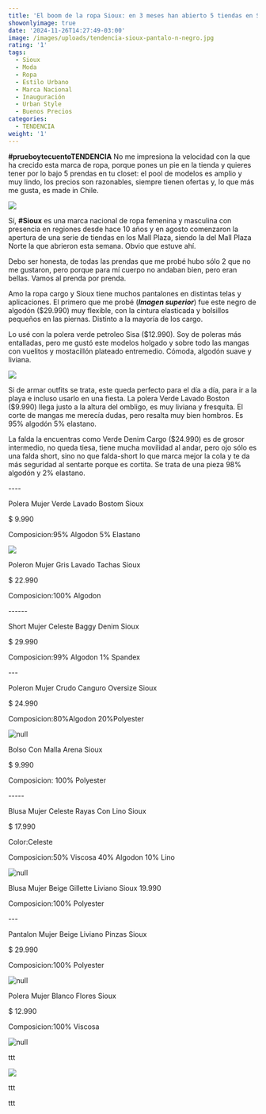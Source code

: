 ```yaml
---
title: 'El boom de la ropa Sioux: en 3 meses han abierto 5 tiendas en Santiago'
showonlyimage: true
date: '2024-11-26T14:27:49-03:00'
image: /images/uploads/tendencia-sioux-pantalo-n-negro.jpg
rating: '1'
tags:
  - Sioux
  - Moda
  - Ropa
  - Estilo Urbano
  - Marca Nacional
  - Inauguración
  - Urban Style
  - Buenos Precios
categories:
  - TENDENCIA
weight: '1'
---
```

**\#prueboytecuentoTENDENCIA** No me impresiona la velocidad con la que ha crecido esta marca de ropa, porque pones un pie en la tienda y quieres tener por lo bajo 5 prendas en tu closet: el pool de modelos es amplio y muy lindo, los precios son razonables, siempre tienen ofertas y, lo que más me gusta, es made in Chile.

<!--more-->



![](/images/uploads/tendencia-sioux-pantalo-n-negro.jpg)

Sí, **\#Sioux** es una marca nacional de ropa femenina y masculina con presencia en regiones desde hace 10 años y en agosto comenzaron la apertura de una serie de tiendas en los Mall Plaza, siendo la del Mall Plaza Norte la que abrieron esta semana. Obvio que estuve ahí.

Debo ser honesta, de todas las prendas que me probé hubo sólo 2 que no me gustaron, pero porque para mí cuerpo no andaban bien, pero eran bellas. Vamos al prenda por prenda.

Amo la ropa cargo y Sioux tiene muchos pantalones en distintas telas y aplicaciones. El primero que me probé (**_Imagen superior_**) fue este negro de algodón ($29.990) muy flexible, con la cintura elasticada y bolsillos pequeños en las piernas. Distinto a la mayoría de los cargo.  

Lo usé con la polera verde petroleo Sisa ($12.990). Soy de poleras más entalladas, pero me gustó este modelos holgado y sobre todo las mangas con vuelitos y mostacillón plateado entremedio. Cómoda, algodón suave y liviana.

![](/images/uploads/tendencia-sioux-polera-falda.jpg)

Si de armar outfits se trata, este queda perfecto para el día a día, para ir a la playa e incluso usarlo en una fiesta. La polera Verde Lavado Boston ($9.990) llega justo a la altura del ombligo, es muy liviana y fresquita. El corte de mangas me merecía dudas, pero resalta muy bien hombros. Es 95% algodón 5% elastano.   

La falda la encuentras como Verde Denim Cargo ($24.990) es de grosor intermedio, no queda tiesa, tiene mucha movilidad al andar, pero ojo sólo es una falda short, sino no que falda-short lo que marca mejor la cola y te da más seguridad al sentarte porque es cortita. Se trata de una pieza 98% algodón y 2% elastano.

\----

Polera Mujer Verde Lavado Bostom Sioux

$ 9.990

Composicion:95% Algodon 5% Elastano 



![](/images/uploads/tendencia-sioux-polero-n-bermuda.jpg)

Poleron Mujer Gris Lavado Tachas Sioux

$ 22.990

Composicion:100% Algodon

\------

 Short Mujer Celeste Baggy Denim Sioux

$ 29.990

Composicion:99% Algodon 1% Spandex

\---

Poleron Mujer Crudo Canguro Oversize Sioux

$ 24.990

Composicion:80%Algodon 20%Polyester

![null](/images/uploads/tendencia-sioux-bluza.jpg)

Bolso Con Malla Arena Sioux

$ 9.990

Composicion: 100% Polyester

\-----

Blusa Mujer Celeste Rayas Con Lino Sioux

$ 17.990

Color:Celeste

Composicion:50% Viscosa 40% Algodon 10% Lino

![null](/images/uploads/tendencia-sioux-ppal-ok.jpg)

Blusa Mujer Beige Gillette Liviano Sioux 19.990

Composicion:100% Polyester

\---

Pantalon Mujer Beige Liviano Pinzas Sioux

$ 29.990

Composicion:100% Polyester

![null](/images/uploads/tendencia-sioux-desfile.jpg)

Polera Mujer Blanco Flores Sioux

$ 12.990

Composicion:100% Viscosa

![null](/images/uploads/tendencia-sioux-vestido-billetera.jpg)

ttt

![](/images/uploads/tendencia-sioux-masculino.jpg)

ttt

ttt
